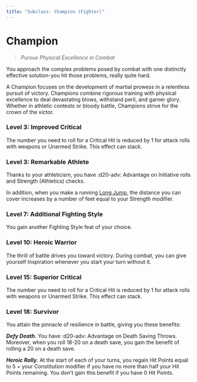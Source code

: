 ```yaml
---
title: "Subclass: Champion (Fighter)"
---
```


<p style="display:none">
Pursue Physical Excellence in Combat
</p>

# Champion

> *Pursue Physical Excellence in Combat*

You approach the complex problems posed by combat with one distinctly effective solution-you hit those problems, really quite hard.

A Champion focuses on the development of martial prowess in a relentless pursuit of victory. Champions combine rigorous training with physical excellence to deal devastating blows, withstand peril, and garner glory. Whether in athletic contests or bloody battle, Champions strive for the crown of the victor.

### Level 3: Improved Critical

The number you need to roll for a Critical Hit is reduced by 1 for attack rolls with weapons or Unarmed Strike. This effect can stack.
 
### Level 3: Remarkable Athlete

Thanks to your athleticism, you have :d20-adv: Advantage on Initiative rolls and Strength (Athletics) checks.

In addition, when you make a running [Long Jump](../../glossary.md#long-jump), the distance you can cover increases by a number of feet equal to your Strength modifier.

### Level 7: Additional Fighting Style

You gain another Fighting Style feat of your choice.

### Level 10: Heroic Warrior

The thrill of battle drives you toward victory. During combat, you can give yourself Inspiration whenever you start your turn without it.

### Level 15: Superior Critical

The number you need to roll for a Critical Hit is reduced by 1 for attack rolls with weapons or Unarmed Strike. This effect can stack.

### Level 18: Survivor

You attain the pinnacle of resilience in battle, giving you these benefits:

***Defy Death.*** You have :d20-adv: Advantage on Death Saving Throws. Moreover, when you roll 18-20 on a death save, you gain the benefit of rolling a 20 on a death save.

***Heroic Rally.*** At the start of each of your turns, you regain Hit Points equal to 5 + your Constitution modifier if you have no more than half your Hit Points remaining. You don't gain this benefit if you have 0 Hit Points.
